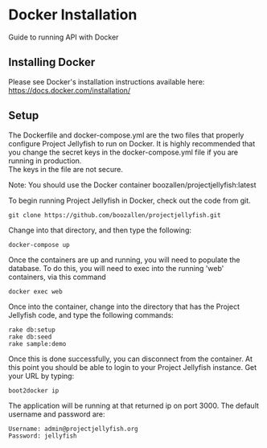 # Docker Installation

Guide to running API with Docker

## Installing Docker
Please see Docker's installation instructions available here:
https://docs.docker.com/installation/

## Setup

The Dockerfile and docker-compose.yml are the two files that properly configure
Project Jellyfish to run on Docker.  It is highly recommended that you change
the secret keys in the docker-compose.yml file if you are running in production.  
The keys in the file are not secure.

Note: You should use the Docker container boozallen/projectjellyfish:latest

To begin running Project Jellyfish in Docker, check out the code from git.

```
git clone https://github.com/boozallen/projectjellyfish.git
```

Change into that directory, and then type the following:

```
docker-compose up
```

Once the containers are up and running, you will need to populate the database.
To do this, you will need to exec into the running 'web' containers, via this
command

```
docker exec web
```

Once into the container, change into the directory that has the Project
Jellyfish code, and type the following commands:

```
rake db:setup
rake db:seed
rake sample:demo
```

Once this is done successfully, you can disconnect from the container.  At this
point you should be able to login to your Project Jellyfish instance.  Get your
URL by typing:

```
boot2docker ip
```

The application will be running at that returned ip on port 3000.  The default
username and password are:

```
Username: admin@projectjellyfish.org
Password: jellyfish
```
